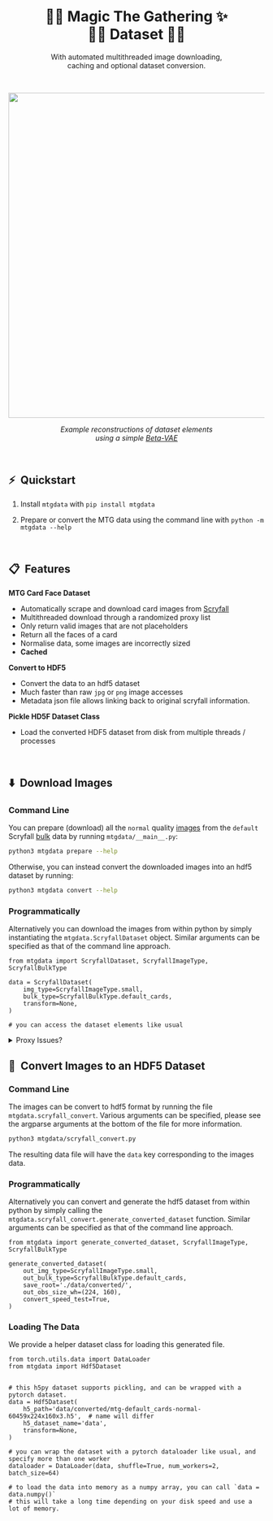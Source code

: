 
<p align="center">
    <h1 align="center">🧙‍♂️ Magic The Gathering ✨<br/>🧚‍♀️ Dataset 🧝‍♀️</h1>
    <p align="center">
        With automated multithreaded image downloading,<br/>caching and optional dataset conversion.
    </p>
</p>

<br/>

<p align="center">
    <img align="center" src="mtg-vae.png" width="640"/>
    <p align="center">
        <i>Example reconstructions of dataset elements<br/>using a simple <a href="https://github.com/nmichlo/disent">Beta-VAE</a></i>
    </p>
</p>

<br/>

## ⚡️ &nbsp;Quickstart

1. Install `mtgdata` with `pip install mtgdata`

2. Prepare or convert the MTG data using the command line with `python -m mtgdata --help`


<br/>

## 📋 &nbsp;Features

**MTG Card Face Dataset**
- Automatically scrape and download card images from [Scryfall](https://scryfall.com)
- Multithreaded download through a randomized proxy list
- Only return valid images that are not placeholders
- Return all the faces of a card
- Normalise data, some images are incorrectly sized
- **Cached**

**Convert to HDF5**
- Convert the data to an hdf5 dataset
- Much faster than raw `jpg` or `png` image accesses
- Metadata json file allows linking back to original scryfall information.

**Pickle HD5F Dataset Class**
- Load the converted HDF5 dataset from disk from multiple threads / processes

<br/>

## ⬇️ &nbsp;Download Images

### Command Line

You can prepare (download) all the `normal` quality [images](https://scryfall.com/docs/api/images)
from the `default` Scryfall [bulk](https://scryfall.com/docs/api/bulk-data) data
by running `mtgdata/__main__.py`:

```bash
python3 mtgdata prepare --help
```

Otherwise, you can instead convert the downloaded images into an hdf5 dataset by running:

```bash
python3 mtgdata convert --help
```


### Programmatically

Alternatively you can download the images from within python by simply instantiating
the `mtgdata.ScryfallDataset` object. Similar arguments can be specified as that of the
command line approach.

```python3
from mtgdata import ScryfallDataset, ScryfallImageType, ScryfallBulkType

data = ScryfallDataset(
    img_type=ScryfallImageType.small,
    bulk_type=ScryfallBulkType.default_cards,
    transform=None,
)

# you can access the dataset elements like usual
```

<details>
<summary>Proxy Issues?</summary>

The scrape logic used to obtain the proxy list for `mtgdata.utils.proxy.ProxyDownloader` will
probably go out of date. You can override the *default* scrape logic used by the Dataset download
logic  by registering a new scrape function.

```python3
from doorway.x import proxies_register_scraper
from typing import List, Dict

@proxies_register_scraper(name='my_proxy_source', is_default=True)
def custom_proxy_scraper(proxy_type: str) -> List[Dict[str, str]]:
    # you should respect this setting
    assert proxy_type in ('all', 'http', 'https')
    # proxies is a list of dictionaries, where each dictionary only has one entry:
    # - the key is the protocol
    # - the value is the matching full url
    return [
        {'HTTP': 'http://<my-http-proxy>.com'},
        {'HTTPS': 'https://<my-https-proxy>.com'},
    ]
```

</details>

## 🔄 &nbsp;Convert Images to an HDF5 Dataset

### Command Line

The images can be convert to hdf5 format by running the file `mtgdata.scryfall_convert`.
Various arguments can be specified, please see the argparse arguments at the bottom of
the file for more information.

```bash
python3 mtgdata/scryfall_convert.py
```

The resulting data file will have the `data` key corresponding to the images data.

### Programmatically

Alternatively you can convert and generate the hdf5 dataset from within python by simply calling
the `mtgdata.scryfall_convert.generate_converted_dataset` function. Similar arguments can be specified
as that of the command line approach.

```python3
from mtgdata import generate_converted_dataset, ScryfallImageType, ScryfallBulkType

generate_converted_dataset(
    out_img_type=ScryfallImageType.small,
    out_bulk_type=ScryfallBulkType.default_cards,
    save_root='./data/converted/',
    out_obs_size_wh=(224, 160),
    convert_speed_test=True,
)
```

### Loading The Data

We provide a helper dataset class for loading this generated file.

```python3
from torch.utils.data import DataLoader
from mtgdata import Hdf5Dataset


# this h5py dataset supports pickling, and can be wrapped with a pytorch dataset.
data = Hdf5Dataset(
    h5_path='data/converted/mtg-default_cards-normal-60459x224x160x3.h5',  # name will differ
    h5_dataset_name='data',
    transform=None,
)

# you can wrap the dataset with a pytorch dataloader like usual, and specify more than one worker
dataloader = DataLoader(data, shuffle=True, num_workers=2, batch_size=64)

# to load the data into memory as a numpy array, you can call `data = data.numpy()`
# this will take a long time depending on your disk speed and use a lot of memory.
```
